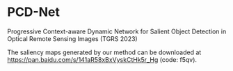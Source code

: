 # PCD-Net
Progressive Context-aware Dynamic Network for Salient Object Detection in Optical Remote Sensing Images (TGRS 2023)

The saliency maps generated by our method can be downloaded at https://pan.baidu.com/s/141aR58xBxVyskCtHk5r_Hg (code: f5qv).
